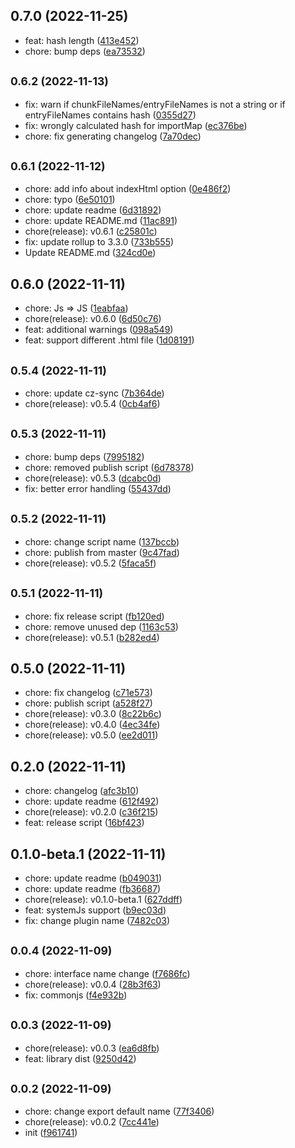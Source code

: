 ## 0.7.0 (2022-11-25)

* feat: hash length ([413e452](https://github.com/jacekkarczmarczyk/importmap-plugin/commit/413e452))
* chore: bump deps ([ea73532](https://github.com/jacekkarczmarczyk/importmap-plugin/commit/ea73532))



## <small>0.6.2 (2022-11-13)</small>

* fix: warn if chunkFileNames/entryFileNames is not a string or if entryFileNames contains hash ([0355d27](https://github.com/jacekkarczmarczyk/importmap-plugin/commit/0355d27))
* fix: wrongly calculated hash for importMap ([ec376be](https://github.com/jacekkarczmarczyk/importmap-plugin/commit/ec376be))
* chore: fix generating changelog ([7a70dec](https://github.com/jacekkarczmarczyk/importmap-plugin/commit/7a70dec))



## <small>0.6.1 (2022-11-12)</small>

* chore: add info about indexHtml option ([0e486f2](https://github.com/jacekkarczmarczyk/importmap-plugin/commit/0e486f2))
* chore: typo ([6e50101](https://github.com/jacekkarczmarczyk/importmap-plugin/commit/6e50101))
* chore: update readme ([6d31892](https://github.com/jacekkarczmarczyk/importmap-plugin/commit/6d31892))
* chore: update README.md ([11ac891](https://github.com/jacekkarczmarczyk/importmap-plugin/commit/11ac891))
* chore(release): v0.6.1 ([c25801c](https://github.com/jacekkarczmarczyk/importmap-plugin/commit/c25801c))
* fix: update rollup to 3.3.0 ([733b555](https://github.com/jacekkarczmarczyk/importmap-plugin/commit/733b555))
* Update README.md ([324cd0e](https://github.com/jacekkarczmarczyk/importmap-plugin/commit/324cd0e))



## 0.6.0 (2022-11-11)

* chore: Js => JS ([1eabfaa](https://github.com/jacekkarczmarczyk/importmap-plugin/commit/1eabfaa))
* chore(release): v0.6.0 ([6d50c76](https://github.com/jacekkarczmarczyk/importmap-plugin/commit/6d50c76))
* feat: additional warnings ([098a549](https://github.com/jacekkarczmarczyk/importmap-plugin/commit/098a549))
* feat: support different .html file ([1d08191](https://github.com/jacekkarczmarczyk/importmap-plugin/commit/1d08191))



## <small>0.5.4 (2022-11-11)</small>

* chore: update cz-sync ([7b364de](https://github.com/jacekkarczmarczyk/importmap-plugin/commit/7b364de))
* chore(release): v0.5.4 ([0cb4af6](https://github.com/jacekkarczmarczyk/importmap-plugin/commit/0cb4af6))



## <small>0.5.3 (2022-11-11)</small>

* chore: bump deps ([7995182](https://github.com/jacekkarczmarczyk/importmap-plugin/commit/7995182))
* chore: removed publish script ([6d78378](https://github.com/jacekkarczmarczyk/importmap-plugin/commit/6d78378))
* chore(release): v0.5.3 ([dcabc0d](https://github.com/jacekkarczmarczyk/importmap-plugin/commit/dcabc0d))
* fix: better error handling ([55437dd](https://github.com/jacekkarczmarczyk/importmap-plugin/commit/55437dd))



## <small>0.5.2 (2022-11-11)</small>

* chore: change script name ([137bccb](https://github.com/jacekkarczmarczyk/importmap-plugin/commit/137bccb))
* chore: publish from master ([9c47fad](https://github.com/jacekkarczmarczyk/importmap-plugin/commit/9c47fad))
* chore(release): v0.5.2 ([5faca5f](https://github.com/jacekkarczmarczyk/importmap-plugin/commit/5faca5f))



## <small>0.5.1 (2022-11-11)</small>

* chore: fix release script ([fb120ed](https://github.com/jacekkarczmarczyk/importmap-plugin/commit/fb120ed))
* chore: remove unused dep ([1163c53](https://github.com/jacekkarczmarczyk/importmap-plugin/commit/1163c53))
* chore(release): v0.5.1 ([b282ed4](https://github.com/jacekkarczmarczyk/importmap-plugin/commit/b282ed4))



## 0.5.0 (2022-11-11)

* chore: fix changelog ([c71e573](https://github.com/jacekkarczmarczyk/importmap-plugin/commit/c71e573))
* chore: publish script ([a528f27](https://github.com/jacekkarczmarczyk/importmap-plugin/commit/a528f27))
* chore(release): v0.3.0 ([8c22b6c](https://github.com/jacekkarczmarczyk/importmap-plugin/commit/8c22b6c))
* chore(release): v0.4.0 ([4ec34fe](https://github.com/jacekkarczmarczyk/importmap-plugin/commit/4ec34fe))
* chore(release): v0.5.0 ([ee2d011](https://github.com/jacekkarczmarczyk/importmap-plugin/commit/ee2d011))



## 0.2.0 (2022-11-11)

* chore: changelog ([afc3b10](https://github.com/jacekkarczmarczyk/importmap-plugin/commit/afc3b10))
* chore: update readme ([612f492](https://github.com/jacekkarczmarczyk/importmap-plugin/commit/612f492))
* chore(release): v0.2.0 ([c36f215](https://github.com/jacekkarczmarczyk/importmap-plugin/commit/c36f215))
* feat: release script ([16bf423](https://github.com/jacekkarczmarczyk/importmap-plugin/commit/16bf423))



## 0.1.0-beta.1 (2022-11-11)

* chore: update readme ([b049031](https://github.com/jacekkarczmarczyk/importmap-plugin/commit/b049031))
* chore: update readme ([fb36687](https://github.com/jacekkarczmarczyk/importmap-plugin/commit/fb36687))
* chore(release): v0.1.0-beta.1 ([627ddff](https://github.com/jacekkarczmarczyk/importmap-plugin/commit/627ddff))
* feat: systemJs support ([b9ec03d](https://github.com/jacekkarczmarczyk/importmap-plugin/commit/b9ec03d))
* fix: change plugin name ([7482c03](https://github.com/jacekkarczmarczyk/importmap-plugin/commit/7482c03))



## <small>0.0.4 (2022-11-09)</small>

* chore: interface name change ([f7686fc](https://github.com/jacekkarczmarczyk/importmap-plugin/commit/f7686fc))
* chore(release): v0.0.4 ([28b3f63](https://github.com/jacekkarczmarczyk/importmap-plugin/commit/28b3f63))
* fix: commonjs ([f4e932b](https://github.com/jacekkarczmarczyk/importmap-plugin/commit/f4e932b))



## <small>0.0.3 (2022-11-09)</small>

* chore(release): v0.0.3 ([ea6d8fb](https://github.com/jacekkarczmarczyk/importmap-plugin/commit/ea6d8fb))
* feat: library dist ([9250d42](https://github.com/jacekkarczmarczyk/importmap-plugin/commit/9250d42))



## <small>0.0.2 (2022-11-09)</small>

* chore: change export default name ([77f3406](https://github.com/jacekkarczmarczyk/importmap-plugin/commit/77f3406))
* chore(release): v0.0.2 ([7cc441e](https://github.com/jacekkarczmarczyk/importmap-plugin/commit/7cc441e))
* init ([f961741](https://github.com/jacekkarczmarczyk/importmap-plugin/commit/f961741))



